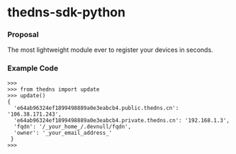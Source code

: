 # thedns-sdk-python


### Proposal

The most lightweight module ever to register your devices in seconds.

### Example Code

```ipython
>>>
>>> from thedns import update
>>> update()
{
  'e64ab96324ef1899498889a0e3eabcb4.public.thedns.cn': '106.38.171.243',
  'e64ab96324ef1899498889a0e3eabcb4.private.thedns.cn': '192.168.1.3',
  'fqdn': '/_your_home_/.devnull/fqdn',
  'owner': '_your_email_address_'
 }
>>>

```